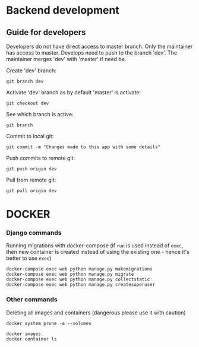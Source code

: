 # Backend development

## Guide for developers
Developers do not have direct access to master branch. Only the maintainer has access to master. Develops need to push to the branch 'dev'. The maintainer merges 'dev' with 'master' if need be.

Create 'dev' branch:
```
git branch dev
```

Activate 'dev' branch as by default 'master' is activate:
```
git checkout dev
```

See which branch is active:
```
git branch
```

Commit to local git:
```
git commit -m "Changes made to this app with some details"
```

Push commits to remote git:
```
git push origin dev
```

Pull from remote git:
```
git pull origin dev
```

# DOCKER

### Django commands
Running migrations with docker-compose (if `run` is used instead of `exec`, then new container is created instead of using the existing one - hence it's better to use `exec`)
```
docker-compose exec web python manage.py makemigrations
docker-compose exec web python manage.py migrate
docker-compose exec web python manage.py collectstatic
docker-compose exec web python manage.py createsuperuser
```

### Other commands

Deleting all images and containers (dangerous please use it with caution)
```
docker system prune -a --volumes
```

```
docker images
docker container ls
```
